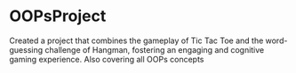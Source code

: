 # OOPsProject
Created a project that combines the gameplay of Tic Tac Toe and the word-guessing challenge of Hangman, fostering an engaging and cognitive gaming experience. Also covering all OOPs concepts
